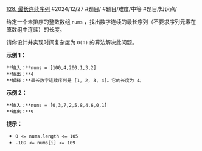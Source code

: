 [128. 最长连续序列](https://leetcode.cn/problems/longest-consecutive-sequence/)
#2024/12/27 #题目/ #题目/难度/中等 #题目/知识点/

给定一个未排序的整数数组 `nums` ，找出数字连续的最长序列（不要求序列元素在原数组中连续）的长度。

请你设计并实现时间复杂度为 `O(n)` 的算法解决此问题。

**示例 1：**
```
**输入：**nums = [100,4,200,1,3,2]
**输出：**4
**解释：**最长数字连续序列是 [1, 2, 3, 4]。它的长度为 4。
```
**示例 2：**
```
**输入：**nums = [0,3,7,2,5,8,4,6,0,1]
**输出：**9
```
**提示：**

- `0 <= nums.length <= 105`
- `-109 <= nums[i] <= 109`